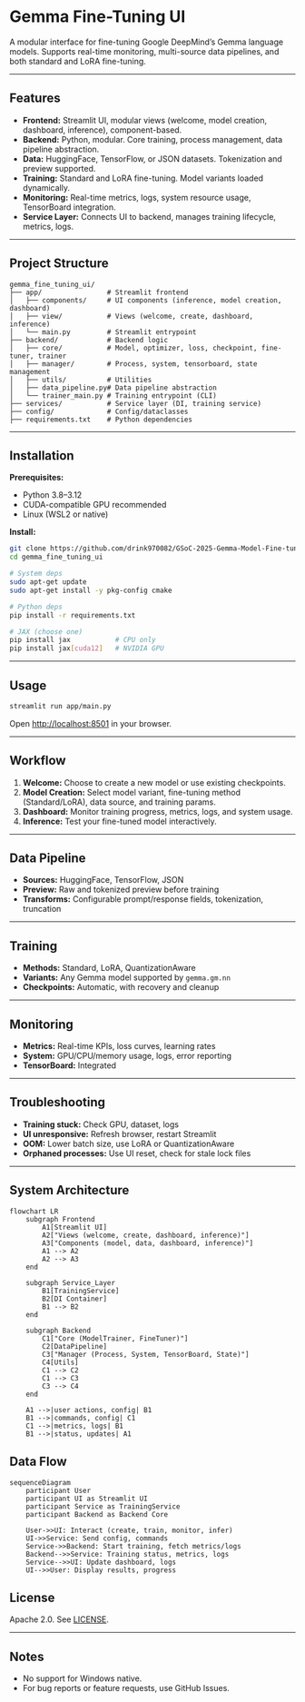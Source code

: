 # Gemma Fine-Tuning UI

A modular interface for fine-tuning Google DeepMind’s Gemma language models. Supports real-time monitoring, multi-source data pipelines, and both standard and LoRA fine-tuning.

---

## Features

- **Frontend:** Streamlit UI, modular views (welcome, model creation, dashboard, inference), component-based.
- **Backend:** Python, modular. Core training, process management, data pipeline abstraction.
- **Data:** HuggingFace, TensorFlow, or JSON datasets. Tokenization and preview supported.
- **Training:** Standard and LoRA fine-tuning. Model variants loaded dynamically.
- **Monitoring:** Real-time metrics, logs, system resource usage, TensorBoard integration.
- **Service Layer:** Connects UI to backend, manages training lifecycle, metrics, logs.

---

## Project Structure

```
gemma_fine_tuning_ui/
├── app/                # Streamlit frontend
│   ├── components/     # UI components (inference, model creation, dashboard)
│   ├── view/           # Views (welcome, create, dashboard, inference)
│   └── main.py         # Streamlit entrypoint
├── backend/            # Backend logic
│   ├── core/           # Model, optimizer, loss, checkpoint, fine-tuner, trainer
│   ├── manager/        # Process, system, tensorboard, state management
│   ├── utils/          # Utilities
│   ├── data_pipeline.py# Data pipeline abstraction
│   └── trainer_main.py # Training entrypoint (CLI)
├── services/           # Service layer (DI, training service)
├── config/             # Config/dataclasses
├── requirements.txt    # Python dependencies
```

---

## Installation

**Prerequisites:**  
- Python 3.8–3.12  
- CUDA-compatible GPU recommended  
- Linux (WSL2 or native)

**Install:**
```bash
git clone https://github.com/drink970082/GSoC-2025-Gemma-Model-Fine-tuning-UI.git
cd gemma_fine_tuning_ui

# System deps
sudo apt-get update
sudo apt-get install -y pkg-config cmake

# Python deps
pip install -r requirements.txt

# JAX (choose one)
pip install jax           # CPU only
pip install jax[cuda12]   # NVIDIA GPU
```

---

## Usage

```bash
streamlit run app/main.py
```
Open [http://localhost:8501](http://localhost:8501) in your browser.

---

## Workflow

1. **Welcome:** Choose to create a new model or use existing checkpoints.
2. **Model Creation:** Select model variant, fine-tuning method (Standard/LoRA), data source, and training params.
3. **Dashboard:** Monitor training progress, metrics, logs, and system usage.
4. **Inference:** Test your fine-tuned model interactively.

---

## Data Pipeline

- **Sources:** HuggingFace, TensorFlow, JSON
- **Preview:** Raw and tokenized preview before training
- **Transforms:** Configurable prompt/response fields, tokenization, truncation

---

## Training

- **Methods:** Standard, LoRA, QuantizationAware
- **Variants:** Any Gemma model supported by `gemma.gm.nn`
- **Checkpoints:** Automatic, with recovery and cleanup

---

## Monitoring

- **Metrics:** Real-time KPIs, loss curves, learning rates
- **System:** GPU/CPU/memory usage, logs, error reporting
- **TensorBoard:** Integrated

---

## Troubleshooting

- **Training stuck:** Check GPU, dataset, logs
- **UI unresponsive:** Refresh browser, restart Streamlit
- **OOM:** Lower batch size, use LoRA or QuantizationAware
- **Orphaned processes:** Use UI reset, check for stale lock files

---

## System Architecture
```mermaid
flowchart LR
    subgraph Frontend
        A1[Streamlit UI]
        A2["Views (welcome, create, dashboard, inference)"]
        A3["Components (model, data, dashboard, inference)"]
        A1 --> A2
        A2 --> A3
    end

    subgraph Service_Layer
        B1[TrainingService]
        B2[DI Container]
        B1 --> B2
    end

    subgraph Backend
        C1["Core (ModelTrainer, FineTuner)"]
        C2[DataPipeline]
        C3["Manager (Process, System, TensorBoard, State)"]
        C4[Utils]
        C1 --> C2
        C1 --> C3
        C3 --> C4
    end

    A1 -->|user actions, config| B1
    B1 -->|commands, config| C1
    C1 -->|metrics, logs| B1
    B1 -->|status, updates| A1
```

## Data Flow
```mermaid
sequenceDiagram
    participant User
    participant UI as Streamlit UI
    participant Service as TrainingService
    participant Backend as Backend Core

    User->>UI: Interact (create, train, monitor, infer)
    UI->>Service: Send config, commands
    Service->>Backend: Start training, fetch metrics/logs
    Backend-->>Service: Training status, metrics, logs
    Service-->>UI: Update dashboard, logs
    UI-->>User: Display results, progress
```

## License

Apache 2.0. See [LICENSE](LICENSE).

---

## Notes

- No support for Windows native.
- For bug reports or feature requests, use GitHub Issues.
